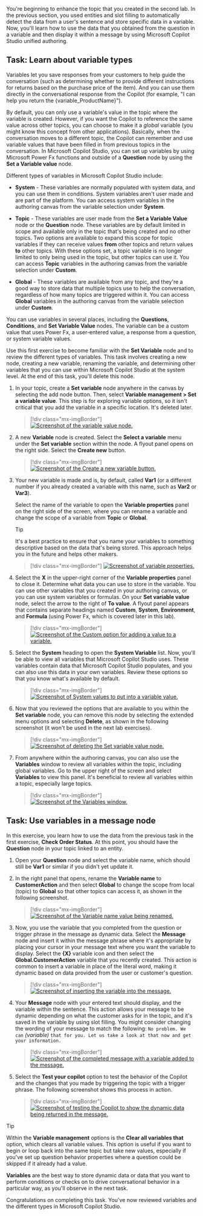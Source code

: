 You're beginning to enhance the topic that you created in the second lab. In the previous section, you used entities and slot filling to automatically detect the data from a user's sentence and store specific data in a variable. Now, you'll learn how to use the data that you obtained from the question in a variable and then display it within a message by using Microsoft Copilot Studio unified authoring.

## Task: Learn about variable types

Variables let you save responses from your customers to help guide the conversation (such as determining whether to provide different instructions for returns based on the purchase price of the item). And you can use them directly in the conversational response from the Copilot (for example, "I can help you return the {variable_ProductName}").

By default, you can only use a variable's value in the topic where the variable is created. However, if you want the Copilot to reference the same value across other topics, you can choose to make it a *global* variable (you might know this concept from other applications). Basically, when the conversation moves to a different topic, the Copilot can remember and use variable values that have been filled in from previous topics in the conversation. In Microsoft Copilot Studio, you can set up variables by using Microsoft Power Fx functions and outside of a **Question** node by using the **Set a Variable value** node.

Different types of variables in Microsoft Copilot Studio include:

- **System** - These variables are normally populated with system data, and you can use them in conditions. System variables aren't user made and are part of the platform. You can access system variables in the authoring canvas from the variable selection under **System**.

- **Topic** - These variables are user made from the **Set a Variable Value** node or the **Question** node. These variables are by default limited in scope and available only in the topic that's being created and no other topics. Two options are available to expand this scope for topic variables if they can receive values **from** other topics and return values **to** other topics. With these options set, a topic variable is no longer limited to only being used in the topic, but other topics can use it. You can access **Topic** variables in the authoring canvas from the variable selection under **Custom**.

- **Global** - These variables are available from any topic, and they're a good way to store data that multiple topics use to help the conversation, regardless of how many topics are triggered within it. You can access **Global** variables in the authoring canvas from the variable selection under **Custom**.

You can use variables in several places, including the **Questions**, **Conditions**, and **Set Variable Value** nodes. The variable can be a custom value that uses Power Fx, a user-entered value, a response from a question, or system variable values.

Use this first exercise to become familiar with the **Set Variable** node and to review the different types of variables. This task involves creating a new node, creating a new variable, renaming the variable, and determining other variables that you can use within Microsoft Copilot Studio at the system level. At the end of this task, you'll delete this node.

1. In your topic, create a **Set variable** node anywhere in the canvas by selecting the add node button. Then, select **Variable management > Set a variable value**. This step is for exploring variable options, so it isn't critical that you add the variable in a specific location. It's deleted later.

   > [!div class="mx-imgBorder"]
   > [![Screenshot of the variable value node.](../media/variable-value.svg)](../media/variable-value.svg#lightbox)

1. A new **Variable** node is created. Select the **Select a variable** menu under the **Set variable** section within the node. A flyout panel opens on the right side. Select the **Create new** button.

   > [!div class="mx-imgBorder"]
   > [![Screenshot of the Create a new variable button.](../media/create-new-variable.svg)](../media/create-new-variable.svg#lightbox)

1. Your new variable is made and is, by default, called **Var1** (or a different number if you already created a variable with this name, such as **Var2** or **Var3**).

   Select the name of the variable to open the **Variable properties** panel on the right side of the screen, where you can rename a variable and change the scope of a variable from **Topic** or **Global**.

   > [!TIP]
   > It's a best practice to ensure that you name your variables to something descriptive based on the data that's being stored. This approach helps you in the future and helps other makers.

   > [!div class="mx-imgBorder"]
   > [![Screenshot of variable properties.](../media/properties.svg)](../media/properties.svg#lightbox)

1. Select the **X** in the upper-right corner of the **Variable properties** panel to close it. Determine what data you can use to store in the variable. You can use other variables that you created in your authoring canvas, or you can use system variables or formulas. On your **Set variable value** node, select the arrow to the right of **To value**. A flyout panel appears that contains separate headings named **Custom**, **System**, **Environment**, and **Formula** (using Power Fx, which is covered later in this lab).

   > [!div class="mx-imgBorder"]
   > [![Screenshot of the Custom option for adding a value to a variable.](../media/custom.svg)](../media/custom.svg#lightbox)

1.  Select the **System** heading to open the **System Variable** list. Now, you'll be able to view all variables that Microsoft Copilot Studio uses. These variables contain data that Microsoft Copilot Studio populates, and you can also use this data in your own variables. Review these options so that you know what's available by default.

	> [!div class="mx-imgBorder"]
	> [![Screenshot of System values to put into a variable value.](../media/system.svg)](../media/system.svg#lightbox)

1. Now that you reviewed the options that are available to you within the **Set variable** node, you can remove this node by selecting the extended menu options and selecting **Delete**, as shown in the following screenshot (it won't be used in the next lab exercises).

   > [!div class="mx-imgBorder"]
   > [![Screenshot of deleting the Set variable value node.](../media/delete.svg)](../media/delete.svg#lightbox)

1. From anywhere within the authoring canvas, you can also use the **Variables** window to review all variables within the topic, including global variables. Go to the upper right of the screen and select **Variables** to view this panel. It's beneficial to review all variables within a topic, especially large topics.

   > [!div class="mx-imgBorder"]
   > [![Screenshot of the Variables window.](../media/variables.svg)](../media/variables.svg#lightbox)

## Task: Use variables in a message node

In this exercise, you learn how to use the data from the previous task in the first exercise, **Check Order Status**. At this point, you should have the **Question** node in your topic linked to an entity.

1. Open your **Question** node and select the variable name, which should still be **Var1** or similar if you didn't yet update it.

1. In the right panel that opens, rename the **Variable name** to **CustomerAction** and then select **Global** to change the scope from local (topic) to **Global** so that other topics can access it, as shown in the following screenshot.

   > [!div class="mx-imgBorder"]
   > [![Screenshot of the Variable name value being renamed.](../media/name.svg)](../media/name.svg#lightbox)

1. Now, you use the variable that you completed from the question or trigger phrase in the message as dynamic data. Select the **Message** node and insert it within the message phrase where it's appropriate by placing your cursor in your message text where you want the variable to display. Select the **{X}** variable icon and then select the **Global.CustomerAction** variable that you recently created. This action is common to insert a variable in place of the literal word, making it dynamic based on data provided from the user or customer's question.

   > [!div class="mx-imgBorder"]
   > [![Screenshot of inserting the variable into the message.](../media/customer-action.svg)](../media/customer-action.svg#lightbox)

1. Your **Message** node with your entered text should display, and the variable within the sentence. This action allows your message to be dynamic depending on what the customer asks for in the topic, and it's saved in the variable by using slot filling. You might consider changing the wording of your message to match the following: `No problem. We can` *(variable)* `that for you. Let us take a look at that now and get your information.`

   > [!div class="mx-imgBorder"]
   > [![Screenshot of the completed message with a variable added to the message.](../media/message-variable.svg)](../media/message-variable.svg#lightbox)

1. Select the **Test your copilot** option to test the behavior of the Copilot and the changes that you made by triggering the topic with a trigger phrase. The following screenshot shows this process in action.

   > [!div class="mx-imgBorder"]
   > [![Screenshot of testing the Copilot to show the dynamic data being returned in the message.](../media/test.svg)](../media/test.svg#lightbox)

> [!TIP]
> Within the **Variable management** options is the **Clear all variables that** option, which clears all variable values. This option is useful if you want to begin or loop back into the same topic but take new values, especially if you've set up question behavior properties where a question could be skipped if it already had a value.

**Variables** are the best way to store dynamic data or data that you want to perform conditions or checks on to drive conversational behavior in a particular way, as you'll observe in the next task.

Congratulations on completing this task. You've now reviewed variables and the different types in Microsoft Copilot Studio.
